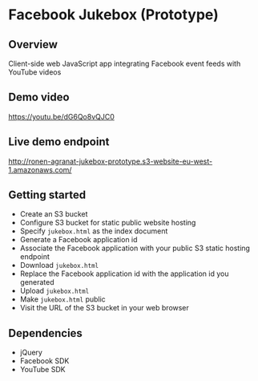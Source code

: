 # Facebook Jukebox (Prototype)

## Overview
Client-side web JavaScript app integrating Facebook event feeds with YouTube videos

## Demo video
https://youtu.be/dG6Qo8vQJC0

## Live demo endpoint
http://ronen-agranat-jukebox-prototype.s3-website-eu-west-1.amazonaws.com/

## Getting started

* Create an S3 bucket
* Configure S3 bucket for static public website hosting
* Specify `jukebox.html` as the index document
* Generate a Facebook application id
* Associate the Facebook application with your public S3 static hosting endpoint
* Download `jukebox.html`
* Replace the Facebook application id with the application id you generated
* Upload `jukebox.html` 
* Make `jukebox.html` public
* Visit the URL of the S3 bucket in your web browser

## Dependencies

* jQuery
* Facebook SDK
* YouTube SDK
